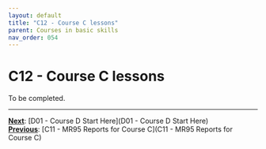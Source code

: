 ```yaml
---
layout: default
title: "C12 - Course C lessons"
parent: Courses in basic skills
nav_order: 054
---
```


# C12 - Course C lessons

To be completed.  



---
**<u>Next</u>**: [D01 - Course D Start Here](D01 - Course D Start Here)   
**<u>Previous</u>**: [C11 - MR95 Reports for Course C](C11 - MR95 Reports for Course C)  
